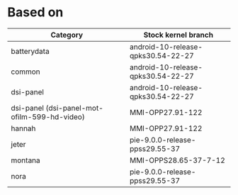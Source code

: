 # Based on
| Category | Stock kernel branch |
| -------- | ------------------- |
| batterydata | android-10-release-qpks30.54-22-27 |
| common | android-10-release-qpks30.54-22-27 |
| dsi-panel | android-10-release-qpks30.54-22-27 |
| dsi-panel (dsi-panel-mot-ofilm-599-hd-video) | MMI-OPP27.91-122 |
| hannah | MMI-OPP27.91-122 |
| jeter | pie-9.0.0-release-ppss29.55-37 |
| montana | MMI-OPPS28.65-37-7-12 |
| nora | pie-9.0.0-release-ppss29.55-37 |
